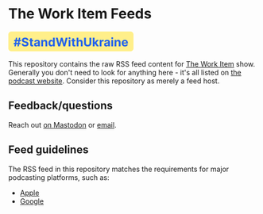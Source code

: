 # The Work Item Feeds

[![Stand with Ukraine badge](https://raw.githubusercontent.com/vshymanskyy/StandWithUkraine/main/badges/StandWithUkraine.svg)](https://den.dev/ukraine)

This repository contains the raw RSS feed content for [The Work Item](https://theworkitem.com) show. Generally you don't need to look for anything here - it's all listed on [the podcast website](https://theworkitem.com). Consider this repository as merely a feed host.

## Feedback/questions

Reach out [on Mastodon](https://hawaiidiff.com/@den) or [email](mailto:podcast@den.dev).

## Feed guidelines

The RSS feed in this repository matches the requirements for major podcasting platforms, such as:

- [Apple](https://help.apple.com/itc/podcasts_connect/#/itcbaf351599)
- [Google](https://developers.google.com/search/reference/podcast/rss-feed)
